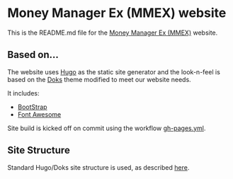 # Money Manager Ex (MMEX) website

This is the README.md file for the [Money Manager Ex (MMEX)](https://moneymanagerex.org/) website.

## Based on…

The website uses [Hugo](https://gohugo.io/) as the static site generator and the look-n-feel is based on the [Doks](https://getdoks.org/docs/prologue/introduction/) theme modified to meet our website needs.

It includes:

- [BootStrap](https://github.com/twbs/bootstrap)
- [Font Awesome](https://github.com/FortAwesome/Font-Awesome)

Site build is kicked off on commit using the workflow [gh-pages.yml](https://github.com/moneymanagerex/moneymanagerex.github.io/blob/main/.github/workflows/gh-pages.yml).

## Site Structure

Standard Hugo/Doks site structure is used, as described [here](https://getdoks.org/docs/prologue/directory-structure/).
